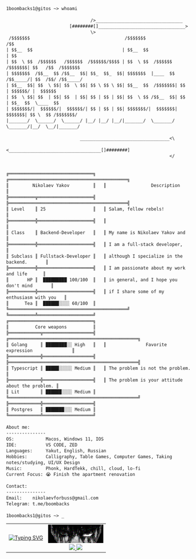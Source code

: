 ```
1boombacks1@gitos ~> whoami

                                />_________________________________ 
                        [########[]_________________________________> 
                                \>                                    
 /$$$$$$$                                    /$$$$$$$                      /$$                
| $$__  $$                                  | $$__  $$                    | $$                
| $$  \ $$  /$$$$$$   /$$$$$$  /$$$$$$/$$$$ | $$  \ $$  /$$$$$$   /$$$$$$$| $$   /$$  /$$$$$$$
| $$$$$$$  /$$__  $$ /$$__  $$| $$_  $$_  $$| $$$$$$$  |____  $$ /$$_____/| $$  /$$/ /$$_____/
| $$__  $$| $$  \ $$| $$  \ $$| $$ \ $$ \ $$| $$__  $$  /$$$$$$$| $$      | $$$$$$/ |  $$$$$$ 
| $$  \ $$| $$  | $$| $$  | $$| $$ | $$ | $$| $$  \ $$ /$$__  $$| $$      | $$_  $$  \____  $$
| $$$$$$$/|  $$$$$$/|  $$$$$$/| $$ | $$ | $$| $$$$$$$/|  $$$$$$$|  $$$$$$$| $$ \  $$ /$$$$$$$/
|_______/  \______/  \______/ |__/ |__/ |__/|_______/  \_______/ \_______/|__/  \__/|_______/ 
                            
                            __________________________________<\         
                          <___________________________________[]########] 
                                                              </     


╔════════════════════════════════╗   ╔═════════════════════════════════════════════╗
║         Nikolaev Yakov         ║   ║                 Description                 ║
╠══════════╦═════════════════════╣   ╠═════════════════════════════════════════════╣
║ Level    ║ 25                  ║   ║ Salam, fellow rebels!                       ║
╠══════════╬═════════════════════╣   ║                                             ║
║ Class    ║ Backend-Developer   ║   ║ My name is Nikolaev Yakov and               ║
╠══════════╬═════════════════════╣   ║ I am a full-stack developer,                ║
║ Subclass ║ Fullstack-Developer ║   ║ although I specialize in the backend.       ║
╠══════════╬═════════════════════╣   ║ I am passionate about my work and life      ║
║       HP ║  █████████ 100/100  ║   ║ in general, and I hope you don't mind       ║
╠══════════╬═════════════════════╣   ║ if I share some of my enthusiasm with you   ║
║      Tea ║  ██████░░░░ 60/100  ║   ╚═════════════════════════════════════════════╝
╚══════════╩═════════════════════╝
╔════════════════════════════════╗
║          Core weapons          ║
╠════════════╦═══════════════════╣   ╔═════════════════════════════════════════════════╗
║ Golang     ║ ████████░░ High   ║   ║               Favorite expression               ║
╠════════════╬═══════════════════╣   ╠═════════════════════════════════════════════════╣
║ Typescript ║ █████░░░░░ Medium ║   ║ The problem is not the problem.                 ║
╠════════════╬═══════════════════╣   ║ The problem is your attitude about the problem. ║
║ Lit        ║ ██████░░░░ Medium ║   ╚═════════════════════════════════════════════════╝
╠════════════╬═══════════════════╣
║ Postgres   ║ ███████░░░ Medium ║
╚════════════╩═══════════════════╝

About me:
---------------
OS:            Macos, Windows 11, IOS
IDE:           VS CODE, ZED
Languages:     Yakut, English, Russian
Hobbies:       Calligraphy, Table Games, Computer Games, Taking notes/studying, UI/UX Design
Music:         Phonk, HardTekk, chill, cloud, lo-fi
Current Focus: 😭 Finish the apartment renovation 

Contact:
---------------
Email:    nikolaevforbuss@gmail.com
Telegram: t.me/boombacks

1boombacks1@gitos ~> _
```

<table align="center">
<td>
<a href="https://git.io/typing-svg"><img src="https://readme-typing-svg.demolab.com?font=Handjet&size=22&duration=3000&pause=300&color=42EEF7&center=true&vCenter=true&width=435&lines=%D0%91%D1%83!+%D0%98%D1%81%D0%BF%D1%83%D0%B3%D0%B0%D0%BB%D1%81%D1%8F%3F;%D0%9D%D0%B5+%D0%B1%D0%BE%D0%B9%D1%81%D1%8F!+%D0%AF+%D0%B4%D0%BE%D0%BB%D0%B1%D0%B0...;Fullstack-%D1%80%D0%B0%D0%B7%D1%80%D0%B0%D0%B1%D0%BE%D1%82%D1%87%D0%B8%D0%BA+%E2%80%94+%D0%AF%D0%BA%D0%BE%D0%B2!;%D0%9A+%D0%B2%D0%B0%D1%88%D0%B8%D0%BC+%D1%83%D1%81%D0%BB%D1%83%D0%B3%D0%B0%D0%BC+%F0%9F%98%89" alt="Typing SVG" /></a>
</td>
<td>
<div align="center" id="badges">
  <img src="./assets/berserk-eyes.svg" alt="eyes" width="150" />
  <div>
  <a href="https://t.me/boombacks">
    <img src="https://img.shields.io/badge/Telegram-blue?logo=telegram&logoColor=white&style=for-the-badge">
   </a>
   <a href="mailto:nikolaevforbuss@gmail.com">
    <img src="https://img.shields.io/badge/Gmail-red?logo=gmail&logoColor=white&style=for-the-badge">
    </a>
  </div>
</div>
</td>
</table>